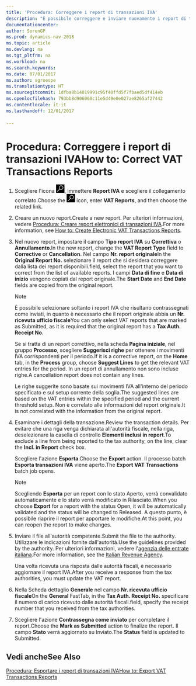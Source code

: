 ```yaml
---
title: 'Procedura: Correggere i report di transazioni IVA'
description: "È possibile correggere e inviare nuovamente i report di transazioni IVA."
documentationcenter: 
author: SorenGP
ms.prod: dynamics-nav-2018
ms.topic: article
ms.devlang: na
ms.tgt_pltfrm: na
ms.workload: na
ms.search.keywords: 
ms.date: 07/01/2017
ms.author: sgroespe
ms.translationtype: HT
ms.sourcegitcommit: 1dfba8b14019991c95f40ffd5f7fbaed5df414eb
ms.openlocfilehash: 793bb8d906060c11e5d49e0e027ae8265af27442
ms.contentlocale: it-it
ms.lasthandoff: 12/01/2017

---
```

# <a name="how-to-correct-vat-transactions-reports"></a><span data-ttu-id="3082a-103">Procedura: Correggere i report di transazioni IVA</span><span class="sxs-lookup"><span data-stu-id="3082a-103">How to: Correct VAT Transactions Reports</span></span>

1.  <span data-ttu-id="3082a-104">Scegliere l'icona ![Cerca pagina o report](../../media/ui-search/search_small.png "icona Cerca pagina o report"), immettere **Report IVA** e scegliere il collegamento correlato.</span><span class="sxs-lookup"><span data-stu-id="3082a-104">Choose the ![Search for Page or Report](../../media/ui-search/search_small.png "Search for Page or Report icon") icon, enter **VAT Reports**, and then choose the related link.</span></span>  
2.  <span data-ttu-id="3082a-105">Creare un nuovo report.</span><span class="sxs-lookup"><span data-stu-id="3082a-105">Create a new report.</span></span> <span data-ttu-id="3082a-106">Per ulteriori informazioni, vedere [Procedura: Creare report elettronici di transazioni IVA](how-to-create-electronic-vat-transactions-reports.md).</span><span class="sxs-lookup"><span data-stu-id="3082a-106">For more information, see [How to: Create Electronic VAT Transactions Reports](how-to-create-electronic-vat-transactions-reports.md).</span></span>  
3.  <span data-ttu-id="3082a-107">Nel nuovo report, impostare il campo **Tipo report IVA** su **Correttiva** o **Annullamento**.</span><span class="sxs-lookup"><span data-stu-id="3082a-107">In the new report, change the **VAT Report Type** field to **Corrective** or **Cancellation**.</span></span> <span data-ttu-id="3082a-108">Nel campo **Nr. report originale**</span><span class="sxs-lookup"><span data-stu-id="3082a-108">In the **Original Report No.**</span></span> <span data-ttu-id="3082a-109">selezionare il report che si desidera correggere dalla lista dei report disponibili.</span><span class="sxs-lookup"><span data-stu-id="3082a-109">field, select the report that you want to correct from the list of available reports.</span></span> <span data-ttu-id="3082a-110">I campi **Data di fine** e **Data di inizio** vengono copiati dal report originale.</span><span class="sxs-lookup"><span data-stu-id="3082a-110">The **Start Date** and **End Date** fields are copied from the original report.</span></span>  

    > [!NOTE]  
    >  <span data-ttu-id="3082a-111">È possibile selezionare soltanto i report IVA che risultano contrassegnati come inviati, in quanto è necessario che il report originale abbia un **Nr. ricevuta ufficio fiscale**</span><span class="sxs-lookup"><span data-stu-id="3082a-111">You can only select VAT reports that are marked as Submitted, as it is required that the original report has a **Tax Auth. Receipt No.**</span></span>  
    >   
    >  <span data-ttu-id="3082a-112">Se si tratta di un report correttivo, nella scheda **Pagina iniziale**, nel gruppo **Processo**, scegliere **Suggerisci righe** per ottenere i movimenti IVA corrispondenti per il periodo.</span><span class="sxs-lookup"><span data-stu-id="3082a-112">If it is a corrective report, on the **Home** tab, in the **Process** group, choose **Suggest Lines** to get the relevant VAT entries for the period.</span></span> <span data-ttu-id="3082a-113">In un report di annullamento non sono incluse righe.</span><span class="sxs-lookup"><span data-stu-id="3082a-113">A cancellation report does not contain any lines.</span></span>  
    >   
    >  <span data-ttu-id="3082a-114">Le righe suggerite sono basate sui movimenti IVA all'interno del periodo specificato e sul setup corrente della soglia.</span><span class="sxs-lookup"><span data-stu-id="3082a-114">The suggested lines are based on the VAT entries within the specified period and the current threshold setup.</span></span> <span data-ttu-id="3082a-115">Non è correlato alle informazioni del report originale.</span><span class="sxs-lookup"><span data-stu-id="3082a-115">It is not correlated with the information from the original report.</span></span>  

4.  <span data-ttu-id="3082a-116">Esaminare i dettagli della transazione.</span><span class="sxs-lookup"><span data-stu-id="3082a-116">Review the transaction details.</span></span> <span data-ttu-id="3082a-117">Per evitare che una riga venga dichiarata all'autorità fiscale, nella riga, deselezionare la casella di controllo **Elementi inclusi in report**.</span><span class="sxs-lookup"><span data-stu-id="3082a-117">To exclude a line from being reported to the tax authority, on the line, clear the **Incl. in Report** check box.</span></span>  

    <span data-ttu-id="3082a-118">Scegliere l'azione **Esporta**.</span><span class="sxs-lookup"><span data-stu-id="3082a-118">Choose the **Export** action.</span></span> <span data-ttu-id="3082a-119">Il processo batch **Esporta transazioni IVA** viene aperto.</span><span class="sxs-lookup"><span data-stu-id="3082a-119">The **Export VAT Transactions** batch job opens.</span></span>  

    > [!NOTE]  
    >  <span data-ttu-id="3082a-120">Scegliendo **Esporta** per un report con lo stato Aperto, verrà convalidato automaticamente e lo stato verrà modificato in Rilasciato.</span><span class="sxs-lookup"><span data-stu-id="3082a-120">When you choose **Export** for a report with the status Open, it will be automatically validated and the status will be changed to Released.</span></span> <span data-ttu-id="3082a-121">A questo punto, è possibile riaprire il report per apportare le modifiche.</span><span class="sxs-lookup"><span data-stu-id="3082a-121">At this point, you can reopen the report to make changes.</span></span>  

5.  <span data-ttu-id="3082a-122">Inviare il file all'autorità competente.</span><span class="sxs-lookup"><span data-stu-id="3082a-122">Submit the file to the authority.</span></span> <span data-ttu-id="3082a-123">Utilizzare le indicazioni fornite dall'autorità.</span><span class="sxs-lookup"><span data-stu-id="3082a-123">Use the guidelines provided by the authority.</span></span> <span data-ttu-id="3082a-124">Per ulteriori informazioni, vedere l'[agenzia delle entrate italiana](http://go.microsoft.com/fwlink/?LinkID=206524).</span><span class="sxs-lookup"><span data-stu-id="3082a-124">For more information, see the [Italian Revenue Agency](http://go.microsoft.com/fwlink/?LinkID=206524).</span></span>  

    <span data-ttu-id="3082a-125">Una volta ricevuta una risposta dalle autorità fiscali, è necessario aggiornare il report IVA.</span><span class="sxs-lookup"><span data-stu-id="3082a-125">After you receive a response from the tax authorities, you must update the VAT report.</span></span>  

6.  <span data-ttu-id="3082a-126">Nella Scheda dettaglio **Generale** nel campo **Nr. ricevuta ufficio fiscale**</span><span class="sxs-lookup"><span data-stu-id="3082a-126">On the **General** FastTab, in the **Tax Auth. Receipt No.**</span></span> <span data-ttu-id="3082a-127">specificare il numero di carico ricevuto dalle autorità fiscali.</span><span class="sxs-lookup"><span data-stu-id="3082a-127">field, specify the receipt number that you received from the tax authorities.</span></span>  
7.  <span data-ttu-id="3082a-128">Scegliere l'azione **Contrassegna come inviato** per completare il report.</span><span class="sxs-lookup"><span data-stu-id="3082a-128">Choose the **Mark as Submitted** action to finalize the report.</span></span> <span data-ttu-id="3082a-129">Il campo **Stato** verrà aggiornato su Inviato.</span><span class="sxs-lookup"><span data-stu-id="3082a-129">The **Status** field is updated to Submitted.</span></span>  

## <a name="see-also"></a><span data-ttu-id="3082a-130">Vedi anche</span><span class="sxs-lookup"><span data-stu-id="3082a-130">See Also</span></span>  
 [<span data-ttu-id="3082a-131">Procedura: Esportare i report di transazioni IVA</span><span class="sxs-lookup"><span data-stu-id="3082a-131">How to: Export VAT Transactions Reports</span></span>](how-to-export-vat-transactions-reports.md)

